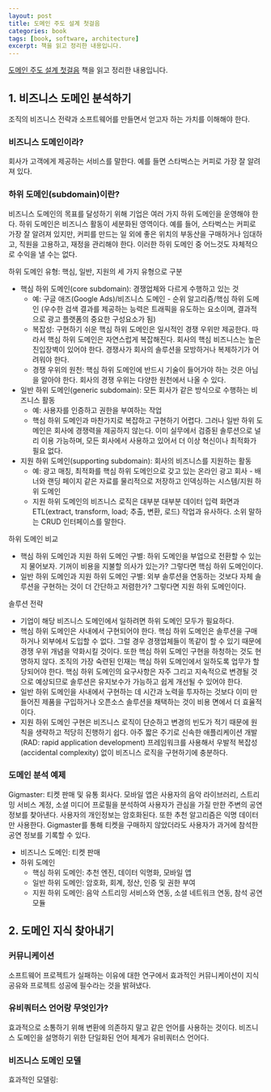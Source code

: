 ```yaml
---
layout: post
title: 도메인 주도 설계 첫걸음
categories: book
tags: [book, software, architecture]
excerpt: 책을 읽고 정리한 내용입니다.
---
```


[도메인 주도 설계 첫걸음](https://www.yes24.com/Product/Goods/109708596) 책을 읽고 정리한 내용입니다.

## 1. 비즈니스 도메인 분석하기 

조직의 비즈니스 전략과 소프트웨어를 만들면서 얻고자 하는 가치를 이해해야 한다.

### 비즈니스 도메인이라?

회사가 고객에게 제공하는 서비스를 말한다. 예를 들면 스타벅스는 커피로 가장 잘 알려져 있다. 

### 하위 도메인(subdomain)이란?

비즈니스 도메인의 목표를 달성하기 위해 기업은 여러 가지 하위 도메인을 운영해야 한다. 하위 도메인은 비즈니스 활동이 세분화된 영역이다. 예를 들어, 스타벅스는 커피로 가장 잘 알려져 있지만, 커피를 만드는 일 외에 좋은 위치의 부동산을 구매하거나 임대하고, 직원을 고용하고, 재정을 관리해야 한다. 이러한 하위 도메인 중 어느것도 자체적으로 수익을 낼 수는 없다. 

하위 도메인 유형: 핵심, 일반, 지원의 세 가지 유형으로 구분
  - 핵심 하위 도메인(core subdomain): 경쟁업체와 다르게 수행하고 있는 것
    - 예: 구글 애즈(Google Ads)/비즈니스 도메인 - 순위 알고리즘/핵심 하위 도메인 (우수한 검색 결과를 제공하는 능력은 트래픽을 유도하는 요소이며, 결과적으로 광고 플랫폼의 중요한 구성요소가 됨)
    - 복잡성: 구현하기 쉬운 핵심 하위 도메인은 일시적인 경쟁 우위만 제공한다. 따라서 핵심 하위 도메인은 자연스럽게 복잡해진다. 회사의 핵심 비즈니스는 높은 진입장벽이 있어야 한다. 경쟁사가 회사의 솔루션을 모방하거나 복제하기가 어려워야 한다.
    - 경쟁 우위의 원천: 핵심 하위 도메인에 반드시 기술이 들어가야 하는 것은 아님을 알아야 한다. 회사의 경쟁 우위는 다양한 원천에서 나올 수 있다.
  - 일반 하위 도메인(generic subdomain): 모든 회사가 같은 방식으로 수행하는 비즈니스 활동
    - 예: 사용자를 인증하고 권한을 부여하는 작업
    - 핵심 하위 도메인과 마찬가지로 복잡하고 구현하기 어렵다. 그러나 일반 하위 도메인은 회사에 경쟁력을 제공하지 않는다. 이미 실무에서 검증된 솔루션으로 널리 이용 가능하며, 모든 회사에서 사용하고 있어서 더 이상 혁신이나 최적화가 필요 없다.
  - 지원 하위 도메인(supporting subdomain): 회사의 비즈니스를 지원하는 활동
    - 예: 광고 매칭, 최적화를 핵심 하위 도메인으로 갖고 있는 온라인 광고 회사 - 배너와 랜딩 페이지 같은 자료를 물리적으로 저장하고 인덱싱하는 시스템/지원 하위 도메인
    - 지원 하위 도메인의 비즈니스 로직은 대부분 대부분 데이터 입력 화면과 ETL(extract, transform, load; 추출, 변환, 로드) 작업과 유사하다. 소위 말하는 CRUD 인터페이스를 말한다.

하위 도메인 비교
- 핵심 하위 도메인과 지원 하위 도메인 구별: 하위 도메인을 부업으로 전환할 수 있는지 물어보자. 기꺼이 비용을 지불할 의사가 있는가? 그렇다면 핵심 하위 도메인이다. 
- 일반 하위 도메인과 지원 하위 도메인 구별: 외부 솔루션을 연동하는 것보다 자체 솔루션을 구현하는 것이 더 간단하고 저렴한가? 그렇다면 지원 하위 도메인이다.

솔루션 전략
- 기업이 해당 비즈니스 도메인에서 일하려면 하위 도메인 모두가 필요하다.
- 핵심 하위 도메인은 사내에서 구현되어야 한다. 핵심 하위 도메인은 솔루션을 구매하거나 외부에서 도입할 수 없다. 그럴 경우 경쟁업체들이 똑같이 할 수 있기 때문에 경쟁 우위 개념을 약화시킬 것이다. 또한 핵심 하위 도메인 구현을 하청하는 것도 현명하지 않다. 조직의 가장 숙련된 인재는 핵심 하위 도메인에서 일하도록 업무가 할당되어야 한다. 핵심 하위 도메인의 요구사항은 자주 그리고 지속적으로 변경될 것으로 예상되므로 솔루션은 유지보수가 가능하고 쉽게 개선될 수 있어야 한다. 
- 일반 하위 도메인을 사내에서 구현하는 데 시간과 노력을 투자하는 것보다 이미 만들어진 제품을 구입하거나 오픈소스 솔루션을 채택하는 것이 비용 면에서 더 효율적이다.
- 지원 하위 도메인 구현은 비즈니스 로직이 단순하고 변경의 빈도가 적기 때문에 원칙을 생략하고 적당히 진행하기 쉽다. 아주 짧은 주기로 신속한 애플리케이션 개발(RAD: rapid application development) 프레임워크를 사용해서 우발적 복잡성(accidental complexity) 없이 비즈니스 로직을 구현하기에 충분하다.

### 도메인 분석 예제

Gigmaster: 티켓 판매 및 유통 회사다. 모바일 앱은 사용자의 음악 라이브러리, 스트리밍 서비스 계정, 소셜 미디어 프로필을 분석하여 사용자가 관심을 가질 만한 주변의 공연 정보를 찾아낸다. 사용자의 개인정보는 암호화된다. 또한 추천 알고리즘은 익명 데이터만 사용한다. Gigmaster를 통해 티켓을 구매하지 않았더라도 사용자가 과거에 참석한 공연 정보를 기록할 수 있다.

- 비즈니스 도메인: 티켓 판매
- 하위 도메인
  - 핵심 하위 도메인: 추천 엔진, 데이터 익명화, 모바일 앱
  - 일반 하위 도메인: 암호화, 회계, 정산, 인증 및 권한 부여
  - 지원 하위 도메인: 음악 스트리밍 서비스와 연동, 소셜 네트워크 연동, 참석 공연 모듈

## 2. 도메인 지식 찾아내기

### 커뮤니케이션

소프트웨어 프로젝트가 실패하는 이유에 대한 연구에서 효과적인 커뮤니케이션이 지식 공유와 프로젝트 성공에 필수라는 것을 밝혀냈다. 

### 유비쿼터스 언어랑 무엇인가?

효과적으로 소통하기 위해 변환에 의존하지 말고 같은 언어를 사용하는 것이다. 비즈니스 도메인을 설명하기 위한 단일화된 언어 체계가 유비쿼터스 언어다.

### 비즈니스 도메인 모델

효과적인 모델링: 

